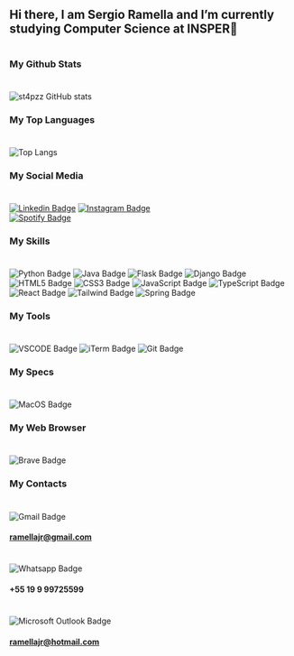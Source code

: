 ## Hi there, I am Sergio Ramella and I’m currently studying Computer Science at INSPER👋
#
### My Github Stats
#
![st4pzz GitHub stats](https://github-readme-stats.vercel.app/api?username=st4pzz&show_icons=true&theme=radical)

### My Top Languages
#
![Top Langs](https://github-readme-stats.vercel.app/api/top-langs/?username=st4pzz&layout=compact&theme=radical)

### My Social Media
#
[![Linkedin Badge](https://img.shields.io/badge/LinkedIn-0077B5?style=for-the-badge&logo=linkedin&logoColor=white)](https://www.linkedin.com/in/sergio-ramella-010631237/) 
[![Instagram Badge](https://img.shields.io/badge/Instagram-E4405F?style=for-the-badge&logo=instagram&logoColor=white)](https://www.instagram.com/sergio.ramella/)  
[![Spotify Badge](https://img.shields.io/badge/Spotify-1ED760?&style=for-the-badge&logo=spotify&logoColor=white)](https://open.spotify.com/user/22veveu2xcrgblkozodto5vki?si=447e35ff243d487f) 
 


### My Skills
#
![Python Badge](https://img.shields.io/badge/Python-3776AB?style=for-the-badge&logo=python&logoColor=white)
![Java Badge](https://img.shields.io/badge/Java-ED8B00?style=for-the-badge&logo=java&logoColor=white)
![Flask Badge](	https://img.shields.io/badge/Flask-000000?style=for-the-badge&logo=flask&logoColor=white)
![Django Badge](	https://img.shields.io/badge/Django-092E20?style=for-the-badge&logo=django&logoColor=white)
![HTML5 Badge](	https://img.shields.io/badge/HTML5-E34F26?style=for-the-badge&logo=html5&logoColor=white)
![CSS3 Badge](	https://img.shields.io/badge/CSS3-1572B6?style=for-the-badge&logo=css3&logoColor=white)
![JavaScript Badge](	https://img.shields.io/badge/JavaScript-F7DF1E?style=for-the-badge&logo=javascript&logoColor=black)
![TypeScript Badge](	https://img.shields.io/badge/TypeScript-007ACC?style=for-the-badge&logo=typescript&logoColor=white)
![React Badge](	https://img.shields.io/badge/React-20232A?style=for-the-badge&logo=react&logoColor=61DAFB)
![Tailwind Badge](	https://img.shields.io/badge/Tailwind_CSS-38B2AC?style=for-the-badge&logo=tailwind-css&logoColor=white)
![Spring Badge](	https://img.shields.io/badge/Spring-6DB33F?style=for-the-badge&logo=spring&logoColor=white)




### My Tools
#
![VSCODE Badge](https://img.shields.io/badge/Visual_Studio_Code-0078D4?style=for-the-badge&logo=visual%20studio%20code&logoColor=white)
![iTerm Badge](https://img.shields.io/badge/iTerm2-000000?style=for-the-badge&logo=iterm2&logoColor=white)
![Git Badge](https://img.shields.io/badge/Git-F05032?style=for-the-badge&logo=git&logoColor=white)

### My Specs
#
![MacOS Badge](https://img.shields.io/badge/Apple-MacBook_Air_M1_2020-999999?style=for-the-badge&logo=apple&logoColor=white)

### My Web Browser
#
![Brave Badge](	https://img.shields.io/badge/Brave-FF1B2D?style=for-the-badge&logo=Brave&logoColor=white)


### My Contacts
#

![Gmail Badge](https://img.shields.io/badge/Gmail-D14836?style=for-the-badge&logo=gmail&logoColor=white)
#### ramellajr@gmail.com
#

![Whatsapp Badge](https://img.shields.io/badge/WhatsApp-25D366?style=for-the-badge&logo=whatsapp&logoColor=white)
#### +55 19 9 99725599
#
![Microsoft Outlook Badge](	https://img.shields.io/badge/Microsoft_Outlook-0078D4?style=for-the-badge&logo=microsoft-outlook&logoColor=white)
#### ramellajr@hotmail.com


<!--
**st4pzz/st4pzz** is a ✨ _special_ ✨ repository because its `README.md` (this file) appears on your GitHub profile.

Here are some ideas to get you started:

- 🔭 I’m currently working on ...
- 🌱 I’m currently learning ...
- 👯 I’m looking to collaborate on ...
- 🤔 I’m looking for help with ...
- 💬 Ask me about ...
- 📫 How to reach me: ...
- 😄 Pronouns: ...
- ⚡ Fun fact: ...
-->
